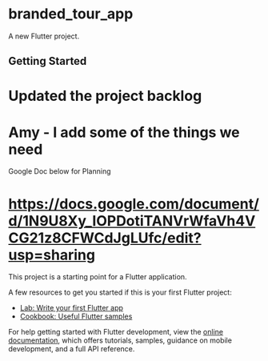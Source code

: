 # branded_tour_app

A new Flutter project.

## Getting Started



# Updated the project backlog
# Amy - I add some of the things we need

Google Doc below for Planning
# https://docs.google.com/document/d/1N9U8Xy_IOPDotiTANVrWfaVh4VCG21z8CFWCdJgLUfc/edit?usp=sharing



This project is a starting point for a Flutter application.

A few resources to get you started if this is your first Flutter project:

- [Lab: Write your first Flutter app](https://docs.flutter.dev/get-started/codelab)
- [Cookbook: Useful Flutter samples](https://docs.flutter.dev/cookbook)

For help getting started with Flutter development, view the
[online documentation](https://docs.flutter.dev/), which offers tutorials,
samples, guidance on mobile development, and a full API reference.
